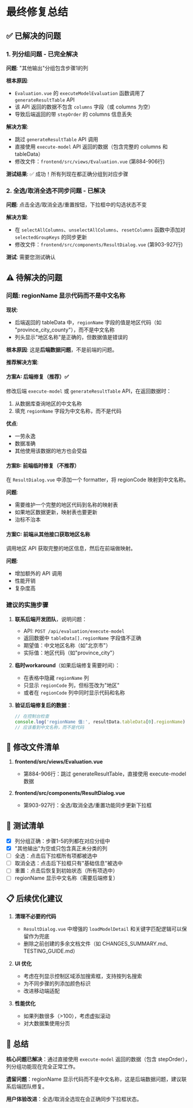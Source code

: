 # 最终修复总结

## ✅ 已解决的问题

### 1. 列分组问题 - 已完全解决
**问题**: "其他输出"分组包含步骤1的列

**根本原因**: 
- `Evaluation.vue` 的 `executeModelEvaluation` 函数调用了 `generateResultTable` API
- 该 API 返回的数据不包含 `columns` 字段（或 columns 为空）
- 导致后端返回的带 `stepOrder` 的 columns 信息丢失

**解决方案**:
- 跳过 `generateResultTable` API 调用
- 直接使用 `execute-model` API 返回的数据（包含完整的 columns 和 tableData）
- 修改文件：`frontend/src/views/Evaluation.vue` (第884-906行)

**测试结果**: ✅ 成功！所有列现在都正确分组到对应步骤

### 2. 全选/取消全选不同步问题 - 已解决
**问题**: 点击全选/取消全选/重置按钮，下拉框中的勾选状态不变

**解决方案**:
- 在 `selectAllColumns`、`unselectAllColumns`、`resetColumns` 函数中添加对 `selectedGroupKeys` 的同步更新
- 修改文件：`frontend/src/components/ResultDialog.vue` (第903-927行)

**测试**: 需要您测试确认

## ⚠️ 待解决的问题

### 问题: regionName 显示代码而不是中文名称

**现状**:
- 后端返回的 tableData 中，`regionName` 字段的值是地区代码（如 "province_city_county"），而不是中文名称
- 列头显示"地区名称"是正确的，但数据值是错误的

**根本原因**:
这是**后端数据问题**，不是前端的问题。

**推荐解决方案**:

#### 方案A: 后端修复（推荐）✅
修改后端 `execute-model` 或 `generateResultTable` API，在返回数据时：
1. 从数据库查询地区的中文名称
2. 填充 `regionName` 字段为中文名称，而不是代码

**优点**:
- 一劳永逸
- 数据准确
- 其他使用该数据的地方也会受益

#### 方案B: 前端临时修复（不推荐）
在 `ResultDialog.vue` 中添加一个 formatter，将 regionCode 映射到中文名称。

**问题**:
- 需要维护一个完整的地区代码到名称的映射表
- 如果地区数据更新，映射表也要更新
- 治标不治本

#### 方案C: 前端从其他接口获取地区名称
调用地区 API 获取完整的地区信息，然后在前端做映射。

**问题**:
- 增加额外的 API 调用
- 性能开销
- 复杂度高

### 建议的实施步骤

1. **联系后端开发团队**，说明问题：
   - API: `POST /api/evaluation/execute-model`
   - 返回数据中 `tableData[].regionName` 字段值不正确
   - 期望值：中文地区名称（如"北京市"）
   - 实际值：地区代码（如"province_city"）

2. **临时workaround**（如果后端修复需要时间）：
   - 在表格中隐藏 `regionName` 列
   - 只显示 `regionCode` 列，但标签改为"地区"
   - 或者在 `regionCode` 列中同时显示代码和名称

3. **验证后端修复后的数据**：
   ```javascript
   // 在控制台检查
   console.log('regionName 值:', resultData.tableData[0].regionName)
   // 应该看到中文名称，而不是代码
   ```

## 📝 修改文件清单

1. **frontend/src/views/Evaluation.vue**
   - 第884-906行：跳过 generateResultTable，直接使用 execute-model 数据

2. **frontend/src/components/ResultDialog.vue**
   - 第903-927行：全选/取消全选/重置功能同步更新下拉框

## 🧪 测试清单

- [x] 列分组正确：步骤1-5的列都在对应分组中
- [x] "其他输出"为空或只包含真正未分类的列
- [ ] 全选：点击后下拉框所有项都被选中
- [ ] 取消全选：点击后下拉框只有"基础信息"被选中
- [ ] 重置：点击后恢复到初始状态（所有项选中）
- [ ] regionName 显示中文名称（需要后端修复）

## 📋 后续优化建议

1. **清理不必要的代码**
   - `ResultDialog.vue` 中增强的 `loadModelDetail` 和关键字匹配逻辑可以保留作为兜底
   - 删除之前创建的多余文档文件（如 CHANGES_SUMMARY.md、TESTING_GUIDE.md）

2. **UI 优化**
   - 考虑在列显示控制区域添加搜索框，支持按列名搜索
   - 为不同步骤的列添加颜色标识
   - 改进移动端适配

3. **性能优化**
   - 如果列数很多（>100），考虑虚拟滚动
   - 对大数据集使用分页

## 🎉 总结

**核心问题已解决**：通过直接使用 `execute-model` 返回的数据（包含 stepOrder），列分组功能现在完全正常工作。

**遗留问题**：regionName 显示代码而不是中文名称，这是后端数据问题，建议联系后端团队修复。

**用户体验改进**：全选/取消全选现在会正确同步下拉框状态。
